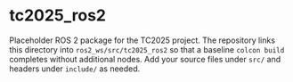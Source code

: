 # tc2025_ros2

Placeholder ROS 2 package for the TC2025 project. The repository links this
directory into `ros2_ws/src/tc2025_ros2` so that a baseline `colcon build`
completes without additional nodes. Add your source files under `src/` and
headers under `include/` as needed.
